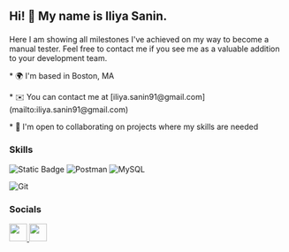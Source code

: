## <p> Hi! 👋 My name is Iliya Sanin. </p>

<p> Here I am showing all milestones I've achieved on my way to become a manual tester. Feel free to contact me if you see me as a valuable addition to your development team. </p>

<p>* 🌍  I'm based in Boston, MA </p>
<p>* ✉️  You can contact me at [iliya.sanin91@gmail.com](mailto:iliya.sanin91@gmail.com) </p>
<p>* 🤝  I'm open to collaborating on projects where my skills are needed </p>
<p></p>
<p></p>

### Skills  

![Static Badge](https://img.shields.io/badge/DEVTOOLS-yellow?style=for-the-badge)
![Postman](https://img.shields.io/badge/Postman-FF6C37?style=for-the-badge&logo=postman&logoColor=white)
![MySQL](https://img.shields.io/badge/git-%23F05033.svg?style=for-the-badge&logo=git&logoColor=white)

![Git](https://img.shields.io/badge/git-%23F05033.svg?style=for-the-badge&logo=git&logoColor=white)


### Socials  

<p align="left"> <a href="https://www.github.com/Iliya-Sanin" target="_blank" rel="noreferrer"> <picture> <source media="(prefers-color-scheme: dark)" srcset="https://raw.githubusercontent.com/danielcranney/readme-generator/main/public/icons/socials/github-dark.svg" /> <source media="(prefers-color-scheme: light)" srcset="https://raw.githubusercontent.com/danielcranney/readme-generator/main/public/icons/socials/github.svg" /> <img src="https://raw.githubusercontent.com/danielcranney/readme-generator/main/public/icons/socials/github.svg" width="32" height="32" /> </picture> </a> <a href="https://www.linkedin.com/in/iliya-sanin/" target="_blank" rel="noreferrer"> <picture> <source media="(prefers-color-scheme: dark)" srcset="https://raw.githubusercontent.com/danielcranney/readme-generator/main/public/icons/socials/linkedin-dark.svg" /> <source media="(prefers-color-scheme: light)" srcset="https://raw.githubusercontent.com/danielcranney/readme-generator/main/public/icons/socials/linkedin.svg" /> <img src="https://raw.githubusercontent.com/danielcranney/readme-generator/main/public/icons/socials/linkedin.svg" width="32" height="32" /> </picture> </a></p>
